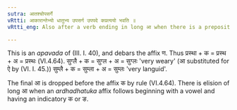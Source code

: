 ```yaml
---
sutra: आतश्चोपसर्गे
vRtti: आकारान्तेभ्यो धातुभ्य उपसर्ग उपपदे कप्रत्ययो भवति ॥
vRtti_eng: Also after a verb ending in long आ when there is a preposition along with it, the affix क is placed.

---
```

This is an _apavada_ of  (III. I. 40), and debars the affix ण. Thus प्रस्था + क = प्रस्थ + अ = प्रस्थः (VI.4.64). सुग्लै + क = सुग्ल + अ = सुग्लः 'very weary' (आ substituted for ऐ by (VI. I. 45.)) सुम्लै + क = सुम्ला + अ = सुम्लः 'very languid'.

The final आ is dropped before the affix क by rule (VI.4.64). There is elision of long आ when an _ardhadhatuka_ affix follows beginning with a vowel and having an indicatory क or ङ. 